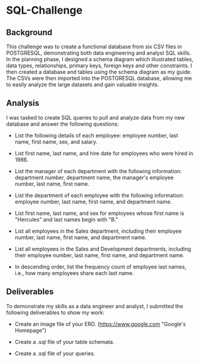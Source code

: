 # SQL-Challenge

## Background

This challenge was to create a functional database from six CSV files in POSTGRESQL, demonstrating both data engineering and analyst SQL skills. In the planning phase, I designed a schema diagram which illustrated tables, data types, relationships, primary keys, foreign keys and other constraints. I then created a database and tables using the schema diagram as my guide. The CSVs were then imported into the POSTGRESQL database, allowing me to easily analyze the large datasets and gain valuable insights.

## Analysis

I was tasked to create SQL queries to pull and analyze data from my new database and answer the following questions:

* List the following details of each employee: employee number, last name, first name, sex, and salary.

* List first name, last name, and hire date for employees who were hired in 1986.

* List the manager of each department with the following information: department number, department name, the manager's employee number, last name, first name.

* List the department of each employee with the following information: employee number, last name, first name, and department name.

* List first name, last name, and sex for employees whose first name is "Hercules" and last names begin with "B."

* List all employees in the Sales department, including their employee number, last name, first name, and department name.

* List all employees in the Sales and Development departments, including their employee number, last name, first name, and department name.

* In descending order, list the frequency count of employee last names, i.e., how many employees share each last name.

## Deliverables

To demonstrate my skills as a data engineer and analyst, I submitted the following deliverables to show my work:

*  Create an image file of your ERD.  (https://www.google.com "Google's Homepage")

*  Create a .sql file of your table schemata.

*  Create a .sql file of your queries.
